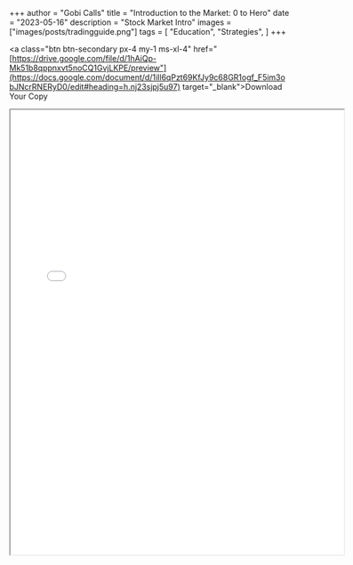 +++
author = "Gobi Calls"
title = "Introduction to the Market: 0 to Hero"
date = "2023-05-16"
description = "Stock Market Intro"
images = ["images/posts/tradingguide.png"]
tags = [
    "Education",
    "Strategies",
]
+++


<a class="btn btn-secondary px-4 my-1 ms-xl-4" href="[https://drive.google.com/file/d/1hAiQp-Mk51b8qppnxvt5noCQ1GvjLKPE/preview"](https://docs.google.com/document/d/1iIl6qPzt69KfJy9c68GR1ogf_F5im3obJNcrRNERyD0/edit#heading=h.nj23sjpj5u97) target="_blank">Download Your Copy</span></a>
<iframe src="[https://drive.google.com/file/d/1hAiQp-Mk51b8qppnxvt5noCQ1GvjLKPE/preview](https://docs.google.com/document/d/1iIl6qPzt69KfJy9c68GR1ogf_F5im3obJNcrRNERyD0/edit#heading=h.nj23sjpj5u97)" width="600px" height="800px" allow="autoplay"></iframe>
